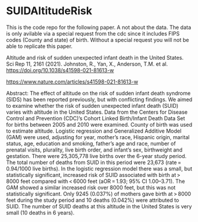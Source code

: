 # SUIDAltitudeRisk
This is the code repo for the following paper. A not about the data.  The data is only avilable via a special request from the cdc since it includes FIPS codes (County and state) of birth.  Without a special request you will not be able to replicate this paper.

Altitude and risk of sudden unexpected infant death in the United States. Sci Rep 11, 2161 (2021). 
Johnston, R., Yan, X., Anderson, T.M. et al. https://doi.org/10.1038/s41598-021-81613-w


https://www.nature.com/articles/s41598-021-81613-w

Abstract:
The effect of altitude on the risk of sudden infant death syndrome (SIDS) has been reported previously, but with conflicting findings. We aimed to examine whether the risk of sudden unexpected infant death (SUID) varies with altitude in the United States. Data from the Centers for Disease Control and Prevention (CDC)’s Cohort Linked Birth/Infant Death Data Set for births between 2005 and 2010 were examined. County of birth was used to estimate altitude. Logistic regression and Generalized Additive Model (GAM) were used, adjusting for year, mother’s race, Hispanic origin, marital status, age, education and smoking, father’s age and race, number of prenatal visits, plurality, live birth order, and infant’s sex, birthweight and gestation. There were 25,305,778 live births over the 6-year study period. The total number of deaths from SUID in this period were 23,673 (rate = 0.94/1000 live births). In the logistic regression model there was a small, but statistically significant, increased risk of SUID associated with birth at > 8000 feet compared with < 6000 feet (aOR = 1.93; 95% CI 1.00–3.71). The GAM showed a similar increased risk over 8000 feet, but this was not statistically significant. Only 9245 (0.037%) of mothers gave birth at > 8000 feet during the study period and 10 deaths (0.042%) were attributed to SUID. The number of SUID deaths at this altitude in the United States is very small (10 deaths in 6 years).
